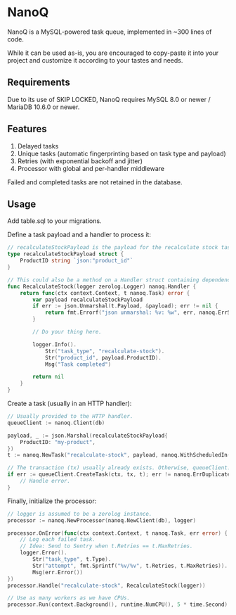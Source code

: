 # NanoQ

NanoQ is a MySQL-powered task queue, implemented in ~300 lines of code.

While it can be used as-is, you are encouraged to copy-paste it into your project and customize it according to your tastes and needs.

## Requirements

Due to its use of SKIP LOCKED, NanoQ requires MySQL 8.0 or newer / MariaDB 10.6.0 or newer.

## Features

1. Delayed tasks
2. Unique tasks (automatic fingerprinting based on task type and payload)
3. Retries (with exponential backoff and jitter)
4. Processor with global and per-handler middleware

Failed and completed tasks are not retained in the database.

## Usage

Add table.sql to your migrations.

Define a task payload and a handler to process it:
```go
// recalculateStockPayload is the payload for the recalculate stock task.
type recalculateStockPayload struct {
	ProductID string `json:"product_id"`
}

// This could also be a method on a Handler struct containing dependencies.
func RecalculateStock(logger zerolog.Logger) nanoq.Handler {
	return func(ctx context.Context, t nanoq.Task) error {
		var payload recalculateStockPayload
		if err := json.Unmarshal(t.Payload, &payload); err != nil {
			return fmt.Errorf("json unmarshal: %v: %w", err, nanoq.ErrSkipRetry)
		}

		// Do your thing here.

		logger.Info().
			Str("task_type", "recalculate-stock").
			Str("product_id", payload.ProductID).
			Msg("Task completed")

		return nil
	}
}
```

Create a task (usually in an HTTP handler):
```go
// Usually provided to the HTTP handler.
queueClient := nanoq.Client(db)

payload, _ := json.Marshal(recalculateStockPayload{
	ProductID: "my-product",
})
t := nanoq.NewTask("recalculate-stock", payload, nanoq.WithScheduledIn(5 * time.Minute))

// The transaction (tx) usually already exists. Otherwise, queueClient.RunTransaction() can be used to start one.
if err := queueClient.CreateTask(ctx, tx, t); err != nanoq.ErrDuplicateTask {
	// Handle error.
}
```

Finally, initialize the processor:
```go
// logger is assumed to be a zerolog instance.
processor := nanoq.NewProcessor(nanoq.NewClient(db), logger)

processor.OnError(func(ctx context.Context, t nanoq.Task, err error) {
	// Log each failed task. 
	// Idea: Send to Sentry when t.Retries == t.MaxRetries.
	logger.Error().
		Str("task_type", t.Type).
		Str("attempt", fmt.Sprintf("%v/%v", t.Retries, t.MaxRetries)).
		Msg(err.Error())
})
processor.Handle("recalculate-stock", RecalculateStock(logger))

// Use as many workers as we have CPUs.
processor.Run(context.Background(), runtime.NumCPU(), 5 * time.Second)
```





